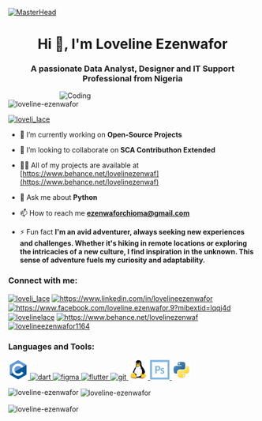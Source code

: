 [![MasterHead](https://www.sogeti.com/globalassets/global/content-images/explore/blog/2020-predictions/00086---desk-anim---dark-blue---v0.1.gif)](https://Loveline-Ezenwafor.io)
<h1 align="center">Hi 👋, I'm Loveline Ezenwafor</h1>
<h3 align="center">A passionate Data Analyst, Designer and IT Support Professional from Nigeria</h3>
<img align="right" alt="Coding" width="400" src="https://miro.medium.com/v2/resize:fit:1400/1*qdAW1TjCN57h1lbuuzvchg.gif">


<p align="left"> <img src="https://komarev.com/ghpvc/?username=loveline-ezenwafor&label=Profile%20views&color=0e75b6&style=flat" alt="loveline-ezenwafor" /> </p>

<p align="left"> <a href="https://twitter.com/loveli_lace" target="blank"><img src="https://img.shields.io/twitter/follow/loveli_lace?logo=twitter&style=for-the-badge" alt="loveli_lace" /></a> </p>

- 🔭 I’m currently working on **Open-Source Projects**

- 👯 I’m looking to collaborate on **SCA Contributhon Extended**

- 👨‍💻 All of my projects are available at [https://www.behance.net/lovelinezenwaf](https://www.behance.net/lovelinezenwaf)

- 💬 Ask me about **Python**

- 📫 How to reach me **ezenwaforchioma@gmail.com**

- ⚡ Fun fact **I'm an avid adventurer, always seeking new experiences and challenges. Whether it's hiking in remote locations or exploring the intricacies of a new culture, I find inspiration in the unknown. This sense of adventure fuels my curiosity and adaptability.**

<h3 align="left">Connect with me:</h3>
<p align="left">
<a href="https://twitter.com/loveli_lace" target="blank"><img align="center" src="https://raw.githubusercontent.com/rahuldkjain/github-profile-readme-generator/master/src/images/icons/Social/twitter.svg" alt="loveli_lace" height="30" width="40" /></a>
<a href="https://linkedin.com/in/https://www.linkedin.com/in/lovelineezenwafor" target="blank"><img align="center" src="https://raw.githubusercontent.com/rahuldkjain/github-profile-readme-generator/master/src/images/icons/Social/linked-in-alt.svg" alt="https://www.linkedin.com/in/lovelineezenwafor" height="30" width="40" /></a>
<a href="https://fb.com/https://www.facebook.com/loveline.ezenwafor.9?mibextid=lqqj4d" target="blank"><img align="center" src="https://raw.githubusercontent.com/rahuldkjain/github-profile-readme-generator/master/src/images/icons/Social/facebook.svg" alt="https://www.facebook.com/loveline.ezenwafor.9?mibextid=lqqj4d" height="30" width="40" /></a>
<a href="https://instagram.com/lovelinelace" target="blank"><img align="center" src="https://raw.githubusercontent.com/rahuldkjain/github-profile-readme-generator/master/src/images/icons/Social/instagram.svg" alt="lovelinelace" height="30" width="40" /></a>
<a href="https://www.behance.net/https://www.behance.net/lovelinezenwaf" target="blank"><img align="center" src="https://raw.githubusercontent.com/rahuldkjain/github-profile-readme-generator/master/src/images/icons/Social/behance.svg" alt="https://www.behance.net/lovelinezenwaf" height="30" width="40" /></a>
<a href="https://www.youtube.com/c/lovelineezenwafor1164" target="blank"><img align="center" src="https://raw.githubusercontent.com/rahuldkjain/github-profile-readme-generator/master/src/images/icons/Social/youtube.svg" alt="lovelineezenwafor1164" height="30" width="40" /></a>
</p>

<h3 align="left">Languages and Tools:</h3>
<p align="left"> <a href="https://www.cprogramming.com/" target="_blank" rel="noreferrer"> <img src="https://raw.githubusercontent.com/devicons/devicon/master/icons/c/c-original.svg" alt="c" width="40" height="40"/> </a> <a href="https://dart.dev" target="_blank" rel="noreferrer"> <img src="https://www.vectorlogo.zone/logos/dartlang/dartlang-icon.svg" alt="dart" width="40" height="40"/> </a> <a href="https://www.figma.com/" target="_blank" rel="noreferrer"> <img src="https://www.vectorlogo.zone/logos/figma/figma-icon.svg" alt="figma" width="40" height="40"/> </a> <a href="https://flutter.dev" target="_blank" rel="noreferrer"> <img src="https://www.vectorlogo.zone/logos/flutterio/flutterio-icon.svg" alt="flutter" width="40" height="40"/> </a> <a href="https://git-scm.com/" target="_blank" rel="noreferrer"> <img src="https://www.vectorlogo.zone/logos/git-scm/git-scm-icon.svg" alt="git" width="40" height="40"/> </a> <a href="https://www.linux.org/" target="_blank" rel="noreferrer"> <img src="https://raw.githubusercontent.com/devicons/devicon/master/icons/linux/linux-original.svg" alt="linux" width="40" height="40"/> </a> <a href="https://www.photoshop.com/en" target="_blank" rel="noreferrer"> <img src="https://raw.githubusercontent.com/devicons/devicon/master/icons/photoshop/photoshop-line.svg" alt="photoshop" width="40" height="40"/> </a> <a href="https://www.python.org" target="_blank" rel="noreferrer"> <img src="https://raw.githubusercontent.com/devicons/devicon/master/icons/python/python-original.svg" alt="python" width="40" height="40"/> </a> </p>

<p><img align="left" src="https://github-readme-stats.vercel.app/api/top-langs?username=loveline-ezenwafor&show_icons=true&locale=en&layout=compact" alt="loveline-ezenwafor" /></p>

<p>&nbsp;<img align="center" src="https://github-readme-stats.vercel.app/api?username=loveline-ezenwafor&show_icons=true&locale=en" alt="loveline-ezenwafor" /></p>

<p><img align="center" src="https://github-readme-streak-stats.herokuapp.com/?user=loveline-ezenwafor&" alt="loveline-ezenwafor" /></p>

